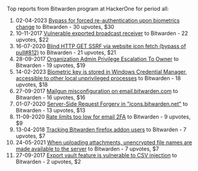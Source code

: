Top reports from Bitwarden program at HackerOne for period all:

1. 02-04-2023 [Bypass for forced re-authentication upon biometrics change](https://hackerone.com/reports/1929915) to Bitwarden - 30 upvotes, $30
2. 10-11-2017 [Vulnerable exported broadcast receiver](https://hackerone.com/reports/289000) to Bitwarden - 22 upvotes, $22
3. 16-07-2020 [Blind HTTP GET SSRF via website icon fetch (bypass of pull#812)](https://hackerone.com/reports/925527) to Bitwarden - 21 upvotes, $21
4. 28-09-2017 [Organization Admin Privilege Escalation To Owner](https://hackerone.com/reports/272570) to Bitwarden - 19 upvotes, $19
5. 14-02-2023 [Biometric key is stored in Windows Credential Manager, accessible to other local unprivileged processes](https://hackerone.com/reports/1874155) to Bitwarden - 18 upvotes, $18
6. 27-09-2017 [Mailgun misconfiguration on email.bitwarden.com](https://hackerone.com/reports/272357) to Bitwarden - 16 upvotes, $16
7. 01-07-2020 [Server-Side Request Forgery in "icons.bitwarden.net"](https://hackerone.com/reports/913276) to Bitwarden - 13 upvotes, $13
8. 11-09-2020 [Rate limits too low for email 2FA](https://hackerone.com/reports/979820) to Bitwarden - 9 upvotes, $9
9. 13-04-2018 [Tracking Bitwarden firefox addon users](https://hackerone.com/reports/337189) to Bitwarden - 7 upvotes, $7
10. 24-05-2021 [When uploading attachments, unencrypted file names are made available to the server](https://hackerone.com/reports/1206799) to Bitwarden - 7 upvotes, $7
11. 27-09-2017 [Export vault feature is vulnerable to CSV injection](https://hackerone.com/reports/272272) to Bitwarden - 2 upvotes, $2
